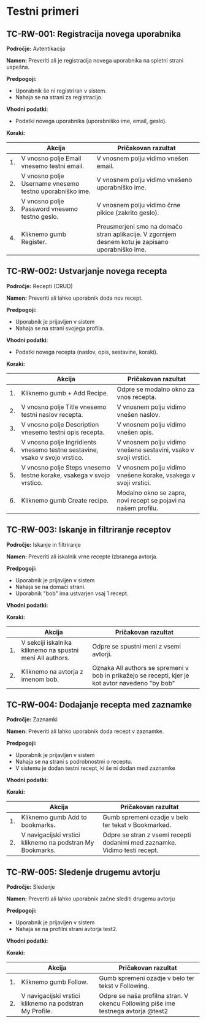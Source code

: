 # Testni primeri

## TC-RW-001: Registracija novega uporabnika
**Področje:** Avtentikacija

**Namen:** Preveriti ali je registracija novega uporabnika na spletni strani uspešna.

**Predpogoji:**
- Uporabnik še ni registriran v sistem.
- Nahaja se na strani za registracijo.

**Vhodni podatki:**
- Podatki novega uporabnika (uporabniško ime, email, geslo).

**Koraki:**

|  |Akcija|Pričakovan razultat|
|--|---|---|
|1.|V vnosno polje Email vnesemo testni email.|V vnosnem polju vidimo vnešen email.|
|2.|V vnosno polje Username vnesemo testno uporabniško ime.|V vnosnem polju vidimo vnešeno uporabniško ime.|
|3.|V vnosno polje Password vnesemo testno geslo.|V vnosnem polju vidimo črne pikice (zakrito geslo).|
|4.|Kliknemo gumb Register.|Preusmerjeni smo na domačo stran aplikacije. V zgornjem desnem kotu je zapisano uporabniško ime.|


## TC-RW-002: Ustvarjanje novega recepta
**Področje:** Recepti (CRUD)

**Namen:** Preveriti ali lahko uporabnik doda nov recept.

**Predpogoji:**
- Uporabnik je prijavljen v sistem
- Nahaja se na strani svojega profila.

**Vhodni podatki:**
- Podatki novega recepta (naslov, opis, sestavine, koraki).

**Koraki:**

|  |Akcija|Pričakovan razultat|
|--|---|---|
|1.|Kliknemo gumb + Add Recipe.|Odpre se modalno okno za vnos recepta.|
|2.|V vnosno polje Title vnesemo testni naslov recepta.|V vnosnem polju vidimo vnešen naslov.|
|3.|V vnosno polje Description vnesemo testni opis recepta.|V vnosnem polju vidimo vnešen opis.|
|4.|V vnosno polje Ingridients vnesemo testne sestavine, vsako v svojo vrstico.|V vnosnem polju vidimo vnešene sestavini, vsako v svoji vrstici.|
|5.|V vnosno polje Steps vnesemo testne korake, vsakega v svojo vrstico.|V vnosnem polju vidimo vnešene korake, vsakega v svoji vrstici.|
|6.|Kliknemo gumb Create recipe.|Modalno okno se zapre, novi recept se pojavi na našem profilu.|


## TC-RW-003: Iskanje in filtriranje receptov
**Področje:** Iskanje in filtriranje

**Namen:** Preveriti ali iskalnik vrne recepte izbranega avtorja.

**Predpogoji:**
- Uporabnik je prijavljen v sistem
- Nahaja se na domači strani.
- Uporabnik "bob" ima ustvarjen vsaj 1 recept.

**Vhodni podatki:**

**Koraki:**

|  |Akcija|Pričakovan razultat|
|--|---|---|
|1.|V sekciji iskalnika kliknemo na spustni meni All authors.|Odpre se spustni meni z vsemi avtorji.|
|2.|Kliknemo na avtorja z imenom bob.|Oznaka All authors se spremeni v bob in prikažejo se recepti, kjer je kot avtor navedeno "by bob"|


## TC-RW-004: Dodajanje recepta med zaznamke
**Področje:** Zaznamki

**Namen:** Preveriti ali lahko uporabnik doda recept v zaznamke.

**Predpogoji:**
- Uporabnik je prijavljen v sistem
- Nahaja se na strani s podrobnostmi o receptu.
- V sistemu je dodan testni recept, ki še ni dodan med zaznamke

**Vhodni podatki:**

**Koraki:**

|  |Akcija|Pričakovan razultat|
|--|---|---|
|1.|Kliknemo gumb Add to bookmarks.|Gumb spremeni ozadje v belo ter tekst v Bookmarked.|
|2.|V navigacijski vrstici kliknemo na podstran My Bookmarks.|Odpre se stran z vsemi recepti dodanimi med zaznamke. Vidimo testi recept.|


## TC-RW-005: Sledenje drugemu avtorju
**Področje:** Sledenje

**Namen:** Preveriti ali lahko uporabnik začne slediti drugemu avtorju

**Predpogoji:**
- Uporabnik je prijavljen v sistem
- Nahaja se na profilni strani avtorja test2.

**Vhodni podatki:**

**Koraki:**

|  |Akcija|Pričakovan razultat|
|--|---|---|
|1.|Kliknemo gumb Follow.|Gumb spremeni ozadje v belo ter tekst v Following.|
|2.|V navigacijski vrstici kliknemo na podstran My Profile.|Odpre se naša profilna stran. V okencu Following piše ime testnega avtorja @test2|



















